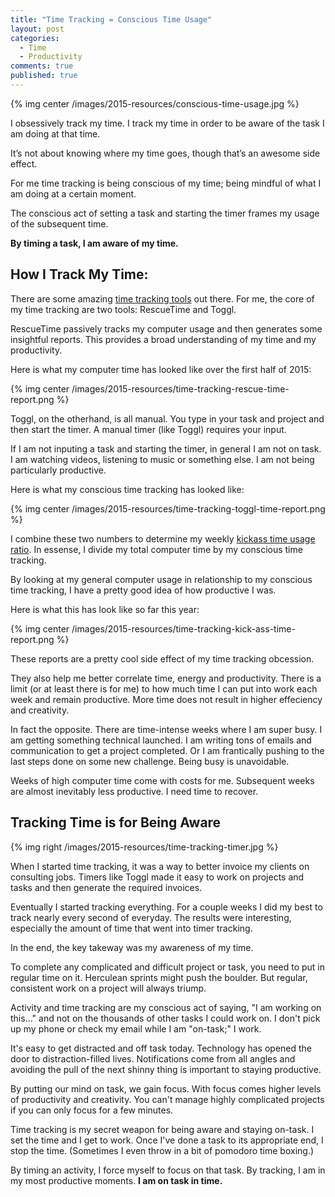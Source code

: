 ```yaml
---
title: "Time Tracking = Conscious Time Usage"
layout: post
categories:
  - Time
  - Productivity
comments: true
published: true
---
```


{% img center /images/2015-resources/conscious-time-usage.jpg %}

I obsessively track my time. I track my time in order to be aware of the task I am doing at that time.

It’s not about knowing where my time goes, though that’s an awesome side effect.

For me time tracking is being conscious of my time; being mindful of what I am doing at a certain moment.

The conscious act of setting a task and starting the timer frames my usage of the subsequent time.

**By timing a task, I am aware of my time.**

<!--more--> 

## How I Track My Time:

There are some amazing [time tracking tools](http://www.markwk.com/time-tracking-tools.html) out there. For me, the core of my time tracking are two tools: RescueTime and Toggl.

RescueTime passively tracks my computer usage and then generates some insightful reports. This provides a broad understanding of my time and my productivity.

Here is what my computer time has looked like over the first half of 2015:

{% img center /images/2015-resources/time-tracking-rescue-time-report.png %}

Toggl, on the otherhand, is all manual. You type in your task and project and then start the timer. A manual timer (like Toggl) requires your input.

If I am not inputing a task and starting the timer, in general I am not on task. I am watching videos, listening to music or something else. I am not being particularly productive.

Here is what my conscious time tracking has looked like:

{% img center /images/2015-resources/time-tracking-toggl-time-report.png %}

I combine these two numbers to determine my weekly [kickass time usage ratio](http://www.markwk.com/kickass-your-time.html). In essense, I divide my total computer time by my conscious time tracking.

By looking at my general computer usage in relationship to my conscious time tracking, I have a pretty good idea of how productive I was.

Here is what this has look like so far this year:

{% img center /images/2015-resources/time-tracking-kick-ass-time-report.png %}

These reports are a pretty cool side effect of my time tracking obcession.

They also help me better correlate time, energy and productivity. There is a limit (or at least there is for me) to how much time I can put into work each week and remain productive. More time does not result in higher effeciency and creativity.

In fact the opposite. There are time-intense weeks where I am super busy. I am getting something technical launched. I am writing tons of emails and communication to get a project completed. Or I am frantically pushing to the last steps done on some new challenge. Being busy is unavoidable.

Weeks of high computer time come with costs for me. Subsequent weeks are almost inevitably less productive. I need time to recover.

## Tracking Time is for Being Aware

{% img right /images/2015-resources/time-tracking-timer.jpg %}

When I started time tracking, it was a way to better invoice my clients on consulting jobs. Timers like Toggl made it easy to work on projects and tasks and then generate the required invoices.

Eventually I started tracking everything. For a couple weeks I did my best to track nearly every second of everyday. The results were interesting, especially the amount of time that went into timer tracking.

In the end, the key takeway was my awareness of my time.

To complete any complicated and difficult project or task, you need to put in regular time on it. Herculean sprints might push the boulder. But regular, consistent work on a project will always triump.

Activity and time tracking are my conscious act of saying, "I am working on this..." and not on the thousands of other tasks I could work on.  I don't pick up my phone or check my email while I am "on-task;" I work.

It's easy to get distracted and off task today. Technology has opened the door to distraction-filled lives. Notifications come from all angles and avoiding the pull of the next shinny thing is important to staying productive.

By putting our mind on task, we gain focus. With focus comes higher levels of productivity and creativity. You can't manage highly complicated projects if you can only focus for a few minutes.

Time tracking is my secret weapon for being aware and staying on-task. I set the time and I get to work. Once I've done a task to its appropriate end, I stop the time. (Sometimes I even throw in a bit of pomodoro time boxing.)

By timing an activity, I force myself to focus on that task. By tracking, I am in my most productive moments. **I am on task in time.**